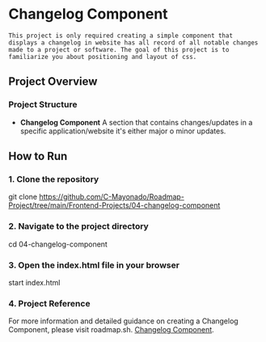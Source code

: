 # Changelog Component
    This project is only required creating a simple component that displays a changelog in website has all record of all notable changes made to a project or software. The goal of this project is to familiarize you about positioning and layout of css.

## Project Overview

### Project Structure
- **Changelog Component** A section that contains changes/updates in a specific application/website it's either major o minor updates.

## How to Run

### 1. Clone the repository

   git clone <https://github.com/C-Mayonado/Roadmap-Project/tree/main/Frontend-Projects/04-changelog-component>

### 2. Navigate to the project directory

cd 04-changelog-component

### 3. Open the index.html file in your browser

start index.html

### 4. Project Reference

For more information and detailed guidance on creating a Changelog Component, please visit roadmap.sh.
[Changelog Component](https://roadmap.sh/projects/changelog-component).